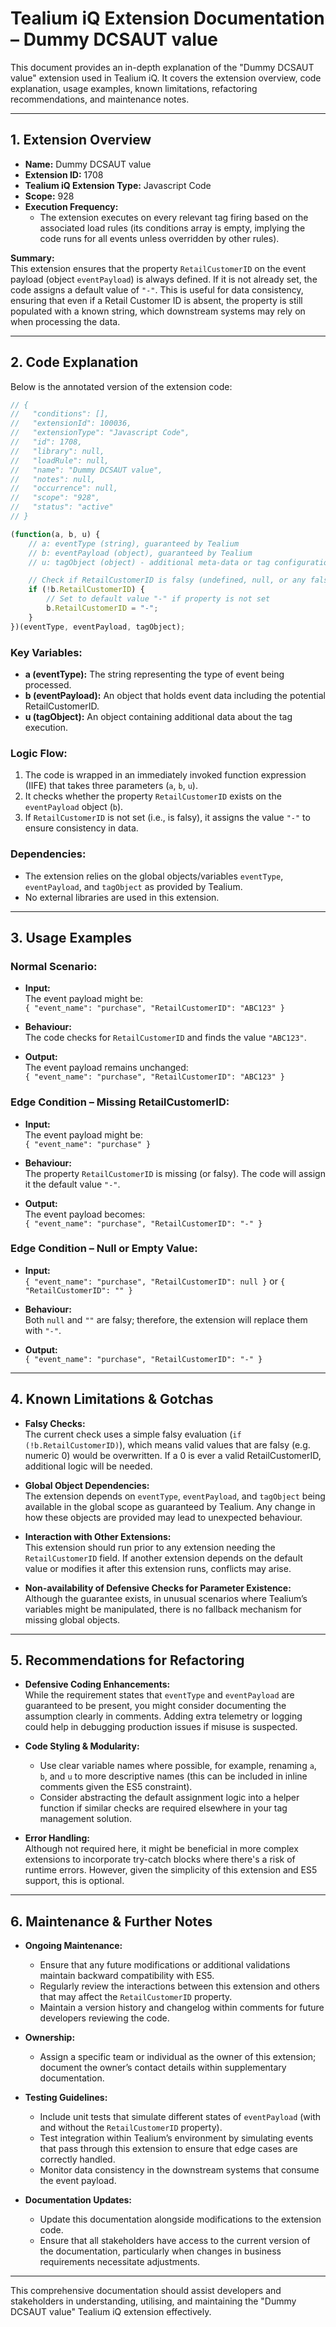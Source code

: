 # Tealium iQ Extension Documentation – Dummy DCSAUT value

This document provides an in-depth explanation of the "Dummy DCSAUT value" extension used in Tealium iQ. It covers the extension overview, code explanation, usage examples, known limitations, refactoring recommendations, and maintenance notes.

---

## 1. Extension Overview

- **Name:** Dummy DCSAUT value  
- **Extension ID:** 1708  
- **Tealium iQ Extension Type:** Javascript Code  
- **Scope:** 928  
- **Execution Frequency:**  
  - The extension executes on every relevant tag firing based on the associated load rules (its conditions array is empty, implying the code runs for all events unless overridden by other rules).

**Summary:**  
This extension ensures that the property `RetailCustomerID` on the event payload (object `eventPayload`) is always defined. If it is not already set, the code assigns a default value of `"-"`. This is useful for data consistency, ensuring that even if a Retail Customer ID is absent, the property is still populated with a known string, which downstream systems may rely on when processing the data.

---

## 2. Code Explanation

Below is the annotated version of the extension code:

```javascript
// {
//   "conditions": [],
//   "extensionId": 100036,
//   "extensionType": "Javascript Code",
//   "id": 1708,
//   "library": null,
//   "loadRule": null,
//   "name": "Dummy DCSAUT value",
//   "notes": null,
//   "occurrence": null,
//   "scope": "928",
//   "status": "active"
// }

(function(a, b, u) {
    // a: eventType (string), guaranteed by Tealium
    // b: eventPayload (object), guaranteed by Tealium
    // u: tagObject (object) - additional meta-data or tag configuration if needed

    // Check if RetailCustomerID is falsy (undefined, null, or any falsy value)
    if (!b.RetailCustomerID) {
        // Set to default value "-" if property is not set
        b.RetailCustomerID = "-";
    }
})(eventType, eventPayload, tagObject);
```

### Key Variables:
- **a (eventType):** The string representing the type of event being processed.  
- **b (eventPayload):** An object that holds event data including the potential RetailCustomerID.  
- **u (tagObject):** An object containing additional data about the tag execution.

### Logic Flow:
1. The code is wrapped in an immediately invoked function expression (IIFE) that takes three parameters (`a`, `b`, `u`).
2. It checks whether the property `RetailCustomerID` exists on the `eventPayload` object (`b`).
3. If `RetailCustomerID` is not set (i.e., is falsy), it assigns the value `"-"` to ensure consistency in data.

### Dependencies:
- The extension relies on the global objects/variables `eventType`, `eventPayload`, and `tagObject` as provided by Tealium.
- No external libraries are used in this extension.

---

## 3. Usage Examples

### Normal Scenario:
- **Input:**  
  The event payload might be:  
  `{ "event_name": "purchase", "RetailCustomerID": "ABC123" }`
  
- **Behaviour:**  
  The code checks for `RetailCustomerID` and finds the value `"ABC123"`.  
- **Output:**  
  The event payload remains unchanged:  
  `{ "event_name": "purchase", "RetailCustomerID": "ABC123" }`

### Edge Condition – Missing RetailCustomerID:
- **Input:**  
  The event payload might be:  
  `{ "event_name": "purchase" }`
  
- **Behaviour:**  
  The property `RetailCustomerID` is missing (or falsy). The code will assign it the default value `"-"`.  
- **Output:**  
  The event payload becomes:  
  `{ "event_name": "purchase", "RetailCustomerID": "-" }`

### Edge Condition – Null or Empty Value:
- **Input:**  
  `{ "event_name": "purchase", "RetailCustomerID": null }` or `{ "RetailCustomerID": "" }`
  
- **Behaviour:**  
  Both `null` and `""` are falsy; therefore, the extension will replace them with `"-"`.  
- **Output:**  
  `{ "event_name": "purchase", "RetailCustomerID": "-" }`

---

## 4. Known Limitations & Gotchas

- **Falsy Checks:**  
  The current check uses a simple falsy evaluation (`if (!b.RetailCustomerID)`), which means valid values that are falsy (e.g. numeric 0) would be overwritten. If a 0 is ever a valid RetailCustomerID, additional logic will be needed.

- **Global Object Dependencies:**  
  The extension depends on `eventType`, `eventPayload`, and `tagObject` being available in the global scope as guaranteed by Tealium. Any change in how these objects are provided may lead to unexpected behaviour.

- **Interaction with Other Extensions:**  
  This extension should run prior to any extension needing the `RetailCustomerID` field. If another extension depends on the default value or modifies it after this extension runs, conflicts may arise.

- **Non-availability of Defensive Checks for Parameter Existence:**  
  Although the guarantee exists, in unusual scenarios where Tealium’s variables might be manipulated, there is no fallback mechanism for missing global objects.

---

## 5. Recommendations for Refactoring

- **Defensive Coding Enhancements:**  
  While the requirement states that `eventType` and `eventPayload` are guaranteed to be present, you might consider documenting the assumption clearly in comments. Adding extra telemetry or logging could help in debugging production issues if misuse is suspected.

- **Code Styling & Modularity:**  
  - Use clear variable names where possible, for example, renaming `a`, `b`, and `u` to more descriptive names (this can be included in inline comments given the ES5 constraint).
  - Consider abstracting the default assignment logic into a helper function if similar checks are required elsewhere in your tag management solution.

- **Error Handling:**  
  Although not required here, it might be beneficial in more complex extensions to incorporate try-catch blocks where there's a risk of runtime errors. However, given the simplicity of this extension and ES5 support, this is optional.

---

## 6. Maintenance & Further Notes

- **Ongoing Maintenance:**
  - Ensure that any future modifications or additional validations maintain backward compatibility with ES5.
  - Regularly review the interactions between this extension and others that may affect the `RetailCustomerID` property.
  - Maintain a version history and changelog within comments for future developers reviewing the code.

- **Ownership:**
  - Assign a specific team or individual as the owner of this extension; document the owner’s contact details within supplementary documentation.
  
- **Testing Guidelines:**
  - Include unit tests that simulate different states of `eventPayload` (with and without the `RetailCustomerID` property).
  - Test integration within Tealium’s environment by simulating events that pass through this extension to ensure that edge cases are correctly handled.
  - Monitor data consistency in the downstream systems that consume the event payload.

- **Documentation Updates:**
  - Update this documentation alongside modifications to the extension code.
  - Ensure that all stakeholders have access to the current version of the documentation, particularly when changes in business requirements necessitate adjustments.

---

This comprehensive documentation should assist developers and stakeholders in understanding, utilising, and maintaining the "Dummy DCSAUT value" Tealium iQ extension effectively.
